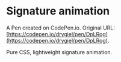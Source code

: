 # Signature animation

A Pen created on CodePen.io. Original URL: [https://codepen.io/drygiel/pen/DpLRog](https://codepen.io/drygiel/pen/DpLRog).

Pure CSS, lightweight signature animation.